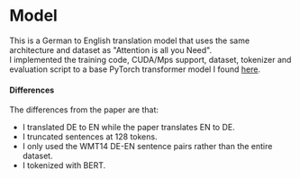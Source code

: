 # Model
This is a German to English translation model that uses the same architecture and dataset as "Attention is all you Need".  
I implemented the training code, CUDA/Mps support, dataset, tokenizer and evaluation script to a base PyTorch transformer model I found [here](https://medium.com/towards-data-science/build-your-own-transformer-from-scratch-using-pytorch-84c850470dcb).  
#### Differences
The differences from the paper are that:  
- I translated DE to EN while the paper translates EN to DE.
- I truncated sentences at 128 tokens.
- I only used the WMT14 DE-EN sentence pairs rather than the entire dataset.
- I tokenized with BERT.